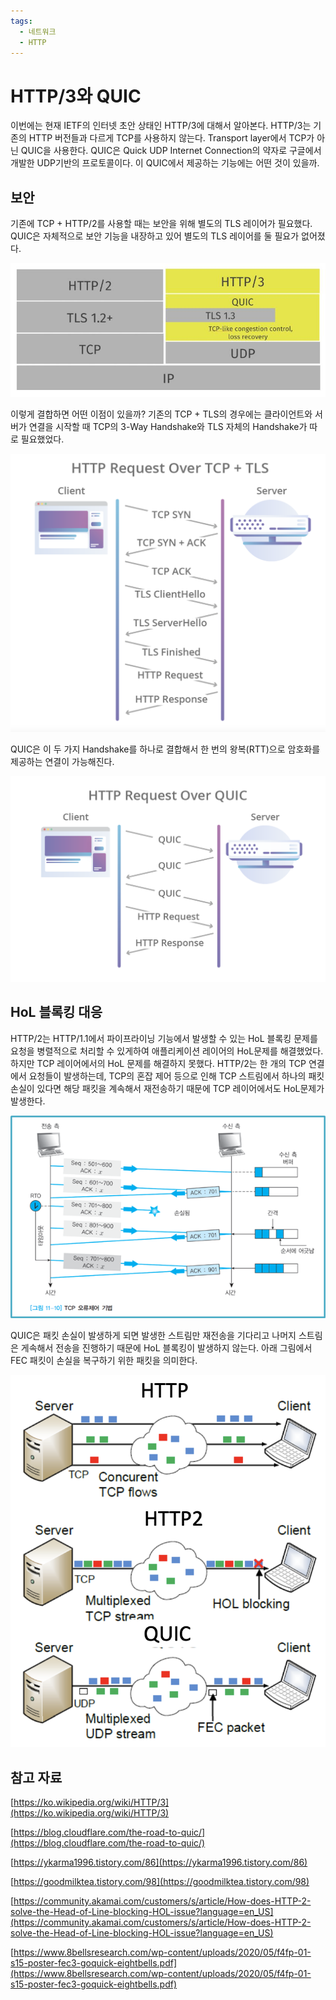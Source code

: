 ```yaml
---
tags:
  - 네트워크
  - HTTP
---
```

# HTTP/3와 QUIC

이번에는 현재 IETF의 인터넷 초안 상태인 HTTP/3에 대해서 알아본다. HTTP/3는 기존의 HTTP 버전들과 다르게 TCP를 사용하지 않는다. Transport layer에서 TCP가 아닌 QUIC을 사용한다. QUIC은 Quick UDP Internet Connection의 약자로 구글에서 개발한 UDP기반의 프로토콜이다. 이 QUIC에서 제공하는 기능에는 어떤 것이 있을까.

## 보안

기존에 TCP + HTTP/2를 사용할 때는 보안을 위해 별도의 TLS 레이어가 필요했다. QUIC은 자체적으로 보안 기능을 내장하고 있어 별도의 TLS 레이어를 둘 필요가 없어졌다.

![Untitled](assets/Untitled-4550514.png)

이렇게 결합하면 어떤 이점이 있을까? 기존의 TCP + TLS의 경우에는 클라이언트와 서버가 연결을 시작할 때 TCP의 3-Way Handshake와 TLS 자체의 Handshake가 따로 필요했었다.

![Untitled](assets/Untitled%201_5.png)

QUIC은 이 두 가지 Handshake를 하나로 결합해서 한 번의 왕복(RTT)으로 암호화를 제공하는 연결이 가능해진다.

![Untitled](assets/Untitled%202_3.png)

## HoL 블록킹 대응

HTTP/2는 HTTP/1.1에서 파이프라이닝 기능에서 발생할 수 있는 HoL 블록킹 문제를 요청을 병렬적으로 처리할 수 있게하여 애플리케이션 레이어의 HoL문제를 해결했었다. 하지만 TCP 레이어에서의 HoL 문제를 해결하지 못했다. HTTP/2는 한 개의 TCP 연결에서 요청들이 발생하는데, TCP의 혼잡 제어 등으로 인해 TCP 스트림에서 하나의 패킷 손실이 있다면 해당 패킷을 계속해서 재전송하기 때문에 TCP 레이어에서도 HoL문제가 발생한다.

![Untitled](assets/Untitled%203_2.png)

QUIC은 패킷 손실이 발생하게 되면 발생한 스트림만 재전송을 기다리고 나머지 스트림은 게속해서 전송을 진행하기 때문에 HoL 블록킹이 발생하지 않는다. 아래 그림에서 FEC 패킷이 손실을 복구하기 위한 패킷을 의미한다.

![Untitled](assets/Untitled%204_2.png)

## 참고 자료

[https://ko.wikipedia.org/wiki/HTTP/3](https://ko.wikipedia.org/wiki/HTTP/3)

[https://blog.cloudflare.com/the-road-to-quic/](https://blog.cloudflare.com/the-road-to-quic/)

[https://ykarma1996.tistory.com/86](https://ykarma1996.tistory.com/86)

[https://goodmilktea.tistory.com/98](https://goodmilktea.tistory.com/98)

[https://community.akamai.com/customers/s/article/How-does-HTTP-2-solve-the-Head-of-Line-blocking-HOL-issue?language=en_US](https://community.akamai.com/customers/s/article/How-does-HTTP-2-solve-the-Head-of-Line-blocking-HOL-issue?language=en_US)

[https://www.8bellsresearch.com/wp-content/uploads/2020/05/f4fp-01-s15-poster-fec3-goquick-eightbells.pdf](https://www.8bellsresearch.com/wp-content/uploads/2020/05/f4fp-01-s15-poster-fec3-goquick-eightbells.pdf)